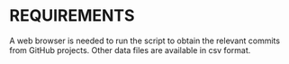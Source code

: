 # REQUIREMENTS

A web browser is needed to run the script to obtain the relevant commits from GitHub projects.
Other data files are available in csv format.
